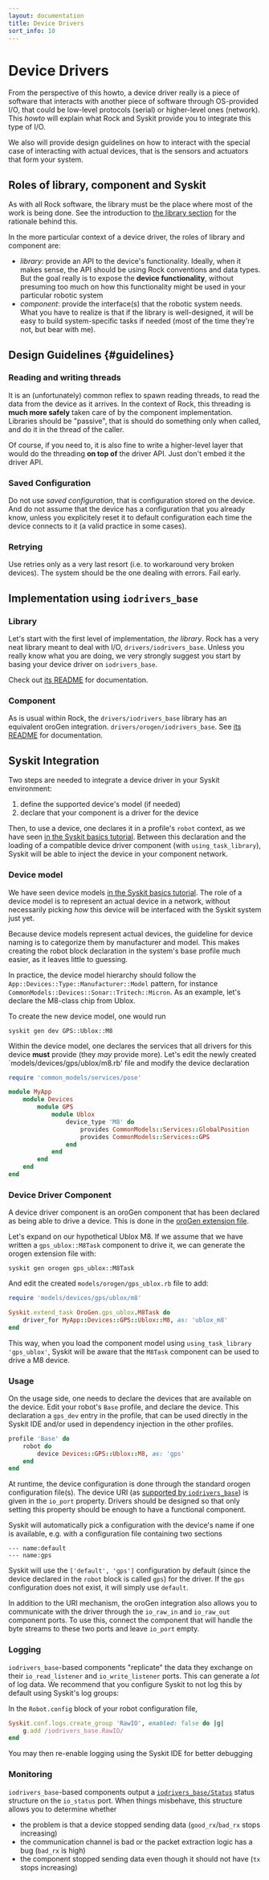 ```yaml
---
layout: documentation
title: Device Drivers
sort_info: 10
---
```


# Device Drivers

From the perspective of this howto, a device driver really is a piece of
software that interacts with another piece of software through OS-provided
I/O, that could be low-level protocols (serial) or higher-level ones
(network). This _howto_ will explain what Rock and Syskit provide you to
integrate this type of I/O.

We also will provide design guidelines on how to interact with the special
case of interacting with actual devices, that is the sensors and actuators
that form your system.

## Roles of library, component and Syskit

As with all Rock software, the library must be the place where most of the work
is being done. See the introduction to [the library section](../libraries/index.html)
for the rationale behind this.

In the more particular context of a device driver, the roles of library and
component are:

- _library_: provide an API to the device's functionality. Ideally, when it makes
  sense, the API should be using Rock conventions and data types. But the goal
  really is to expose the **device functionality**, without presuming too much
  on how this functionality might be used in your particular robotic system
- _component_: provide the interface(s) that the robotic system needs. What you
  have to realize is that if the library is well-designed, it will be easy to
  build system-specific tasks if needed (most of the time they're not, but bear
  with me).

## Design Guidelines {#guidelines}

### Reading and writing threads

It is an (unfortunately) common reflex to spawn reading threads, to read the
data from the device as it arrives. In the context of Rock, this threading is
**much more safely** taken care of by the component implementation. Libraries
should be "passive", that is should do something only when called, and do it
in the thread of the caller.

Of course, if you need to, it is also fine to write a higher-level layer that
would do the threading **on top of** the driver API. Just don't embed it the driver
API.

### Saved Configuration

Do not use _saved configuration_, that is configuration stored on the device.
And do not assume that the device has a configuration that you already know,
unless you explicitely reset it to default configuration each time the device
connects to it (a valid practice in some cases).

### Retrying

Use retries only as a very last resort (i.e. to workaround very broken devices).
The system should be the one dealing with errors. Fail early.

## Implementation using `iodrivers_base`

### Library

Let's start with the first level of implementation, _the library_. Rock has
a very neat library meant to deal with I/O, `drivers/iodrivers_base`. Unless
you really know what you are doing, we very strongly suggest you start by
basing your device driver on `iodrivers_base`.

Check out [its README](https://github.com/rock-core/drivers-iodrivers_base)
for documentation.

### Component

As is usual within Rock, the `drivers/iodrivers_base` library has an equivalent
oroGen integration. `drivers/orogen/iodrivers_base`. See
[its README](https://github.com/rock-core/drivers-orogen-iodrivers_base)
for documentation.

## Syskit Integration

Two steps are needed to integrate a device driver in your Syskit environment:

1. define the supported device's model (if needed)
2. declare that your component is a driver for the device

Then, to use a device, one declares it in a profile's `robot` context, as we
have seen [in the Syskit basics tutorial](../basics/devices.html). Between this
declaration and the loading of a compatible device driver component (with
`using_task_library`), Syskit will be able to inject the device in your component
network.

### Device model

We have seen device models [in the Syskit basics tutorial](../basics/devices.html).
The role of a device model is to represent an actual device in a network, without
necessarily picking _how_ this device will be interfaced with the Syskit system
just yet.

Because device models represent actual devices, the guideline for device naming
is to categorize them by manufacturer and model. This makes creating the
robot block declaration in the system's base profile much easier, as it leaves
little to guessing.

In practice, the device model hierarchy should follow the
`App::Devices::Type::Manufacturer::Model` pattern, for instance
`CommonModels::Devices::Sonar::Tritech::Micron`. As an example, let's declare
the M8-class chip from Ublox.

To create the new device model, one would run

~~~shell
syskit gen dev GPS::Ublox::M8
~~~

Within the device model, one declares the services that all drivers for this
device **must** provide (they *may* provide more). Let's edit the newly
created `models/devices/gps/ublox/m8.rb' file and modify the device declaration

~~~ruby
require 'common_models/services/pose'

module MyApp
    module Devices
        module GPS
            module Ublox
                device_type 'M8' do
                    provides CommonModels::Services::GlobalPosition
                    provides CommonModels::Services::GPS
                end
            end
        end
    end
end
~~~

### Device Driver Component

A device driver component is an oroGen component that has been declared as
being able to drive a device. This is done in the
[oroGen extension file](../basics/deployment.html).

Let's expand on our hypothetical Ublox M8. If we assume that we have written a
`gps_ublox::M8Task` component to drive it, we can generate the orogen extension
file with:

~~~shell
syskit gen orogen gps_ublox::M8Task
~~~

And edit the created `models/orogen/gps_ublox.rb` file to add:

~~~ruby
require 'models/devices/gps/ublox/m8'

Syskit.extend_task OroGen.gps_ublox.M8Task do
    driver_for MyApp::Devices::GPS::Ublox::M8, as: 'ublox_m8'
end
~~~

This way, when you load the component model using `using_task_library 'gps_ublox'`,
Syskit will be aware that the `M8Task` component can be used to drive a M8 device.

### Usage

On the usage side, one needs to declare the devices that are available on the
device. Edit your robot's `Base` profile, and declare the device. This
declaration a `gps_dev` entry in the profile, that can be used directly in
the Syskit IDE and/or used in dependency injection in the other profiles.

~~~ruby
profile 'Base' do
    robot do
        device Devices::GPS::Ublox::M8, as: 'gps'
    end
end
~~~

At runtime, the device configuration is done through the standard orogen
configuration file(s). The device URI
(as [supported by `iodrivers_base`](https://github.com/rock-core/drivers-iodrivers_base))
is given in the `io_port` property. Drivers should be designed so that only setting
this property should be enough to have a functional component.

Syskit will automatically pick a configuration with the device's name if one
is available, e.g. with a configuration file containing two sections

~~~
--- name:default
--- name:gps
~~~

Syskit will use the `['default', 'gps']` configuration by default (since the
device declared in the `robot` block is called `gps`) for the driver. If the
`gps` configuration does not exist, it will simply use `default`.

In addition to the URI mechanism, the oroGen integration also allows you to
communicate with the driver through the `io_raw_in` and `io_raw_out`
component ports. To use this, connect the component that will handle the byte
streams to these two ports and leave `io_port` empty.

### Logging

`iodrivers_base`-based components "replicate" the data they
exchange on their `io_read_listener` and `io_write_listener` ports. This can
generate a *lot* of log data. We recommend that you configure Syskit to not
log this by default using Syskit's log groups:

In the `Robot.config` block of your robot configuration file,

~~~ruby
Syskit.conf.logs.create_group 'RawIO', enabled: false do |g|
    g.add /iodrivers_base.RawIO/
end
~~~

You may then re-enable logging using the Syskit IDE for better debugging

### Monitoring

`iodrivers_base`-based components output a [`iodrivers_base/Status`](https://github.com/rock-core/drivers-iodrivers_base/blob/master/src/Status.hpp)
status structure on the `io_status` port. When things misbehave, this
structure allows you to determine whether
- the problem is that a device stopped sending data (`good_rx`/`bad_rx` stops
  increasing)
- the communication channel is bad or the packet extraction logic has a bug
  (`bad_rx` is high)
- the component stopped sending data even though it should not have (`tx` stops
  increasing)
